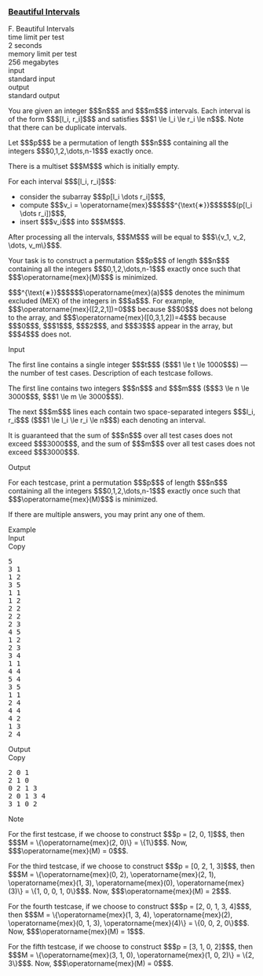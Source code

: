 <h3><a href="https://codeforces.com/contest/2162/problem/F" target="_blank" rel="noopener noreferrer">Beautiful Intervals</a></h3>

<div class="header"><div class="title">F. Beautiful Intervals</div><div class="time-limit"><div class="property-title">time limit per test</div>2 seconds</div><div class="memory-limit"><div class="property-title">memory limit per test</div>256 megabytes</div><div class="input-file input-standard"><div class="property-title">input</div>standard input</div><div class="output-file output-standard"><div class="property-title">output</div>standard output</div></div><div><p>You are given an integer $$$n$$$ and $$$m$$$ intervals. Each interval is of the form $$$[l_i, r_i]$$$ and satisfies $$$1 \le l_i \le r_i \le n$$$. Note that there can be duplicate intervals.</p><p>Let $$$p$$$ be a permutation of length $$$n$$$ containing all the integers $$$0,1,2,\dots,n-1$$$ exactly once.</p><p>There is a multiset $$$M$$$ which is initially empty.</p><p>For each interval $$$[l_i, r_i]$$$: </p><ul> <li> consider the subarray $$$p[l_i \dots r_i]$$$, </li><li> compute $$$v_i = \operatorname{mex}$$$$$$^{\text{∗}}$$$$$$(p[l_i \dots r_i])$$$, </li><li> insert $$$v_i$$$ into $$$M$$$. </li></ul> <p>After processing all the intervals, $$$M$$$ will be equal to $$$\{v_1, v_2, \dots, v_m\}$$$.</p><p>Your task is to construct a permutation $$$p$$$ of length $$$n$$$ containing all the integers $$$0,1,2,\dots,n-1$$$ exactly once such that $$$\operatorname{mex}(M)$$$ is <span class="tex-font-style-bf">minimized</span>.</p><div class="statement-footnote"><p>$$$^{\text{∗}}$$$$$$\operatorname{mex}(a)$$$ denotes the minimum excluded (MEX) of the integers in $$$a$$$. For example, $$$\operatorname{mex}([2,2,1])=0$$$ because $$$0$$$ does not belong to the array, and $$$\operatorname{mex}([0,3,1,2])=4$$$ because $$$0$$$, $$$1$$$, $$$2$$$, and $$$3$$$ appear in the array, but $$$4$$$ does not.</p></div></div><div class="input-specification"><div class="section-title">Input</div><p>The first line contains a single integer $$$t$$$ ($$$1 \le t \le 1000$$$) — the number of test cases. Description of each testcase follows. </p><p>The first line contains two integers $$$n$$$ and $$$m$$$ ($$$3 \le n \le 3000$$$, $$$1 \le m \le 3000$$$).</p><p>The next $$$m$$$ lines each contain two space-separated integers $$$l_i, r_i$$$ ($$$1 \le l_i \le r_i \le n$$$) each denoting an interval.</p><p>It is guaranteed that the sum of $$$n$$$ over all test cases does not exceed $$$3000$$$, and the sum of $$$m$$$ over all test cases does not exceed $$$3000$$$.</p></div><div class="output-specification"><div class="section-title">Output</div><p>For each testcase, print a permutation $$$p$$$ of length $$$n$$$ containing all the integers $$$0,1,2,\dots,n-1$$$ exactly once such that $$$\operatorname{mex}(M)$$$ is minimized.</p><p>If there are multiple answers, you may print any one of them.</p></div><div class="sample-tests"><div class="section-title">Example</div><div class="sample-test"><div class="input"><div class="title">Input<div title="Copy" data-clipboard-target="#id005116099201933424" id="id007362761853576315" class="input-output-copier">Copy</div></div><pre id="id005116099201933424"><div class="test-example-line test-example-line-even test-example-line-0">5</div><div class="test-example-line test-example-line-odd test-example-line-1">3 1</div><div class="test-example-line test-example-line-odd test-example-line-1">1 2</div><div class="test-example-line test-example-line-even test-example-line-2">3 5</div><div class="test-example-line test-example-line-even test-example-line-2">1 1</div><div class="test-example-line test-example-line-even test-example-line-2">1 2</div><div class="test-example-line test-example-line-even test-example-line-2">2 2</div><div class="test-example-line test-example-line-even test-example-line-2">2 2</div><div class="test-example-line test-example-line-even test-example-line-2">2 3</div><div class="test-example-line test-example-line-odd test-example-line-3">4 5</div><div class="test-example-line test-example-line-odd test-example-line-3">1 2</div><div class="test-example-line test-example-line-odd test-example-line-3">2 3</div><div class="test-example-line test-example-line-odd test-example-line-3">3 4</div><div class="test-example-line test-example-line-odd test-example-line-3">1 1</div><div class="test-example-line test-example-line-odd test-example-line-3">4 4</div><div class="test-example-line test-example-line-even test-example-line-4">5 4</div><div class="test-example-line test-example-line-even test-example-line-4">3 5</div><div class="test-example-line test-example-line-even test-example-line-4">1 1</div><div class="test-example-line test-example-line-even test-example-line-4">2 4</div><div class="test-example-line test-example-line-even test-example-line-4">4 4</div><div class="test-example-line test-example-line-odd test-example-line-5">4 2</div><div class="test-example-line test-example-line-odd test-example-line-5">1 3</div><div class="test-example-line test-example-line-odd test-example-line-5">2 4</div></pre></div><div class="output"><div class="title">Output<div title="Copy" data-clipboard-target="#id00505379527757815" id="id0029400246887182135" class="input-output-copier">Copy</div></div><pre id="id00505379527757815"><div class="test-example-line test-example-line-odd test-example-line-1">2 0 1</div><div class="test-example-line test-example-line-even test-example-line-2">2 1 0 </div><div class="test-example-line test-example-line-odd test-example-line-3">0 2 1 3 </div><div class="test-example-line test-example-line-even test-example-line-4">2 0 1 3 4 </div><div class="test-example-line test-example-line-odd test-example-line-5">3 1 0 2</div></pre></div></div></div><div class="note"><div class="section-title">Note</div><p>For the first testcase, if we choose to construct $$$p = [2, 0, 1]$$$, then $$$M = \{\operatorname{mex}(2, 0)\} = \{1\}$$$. Now, $$$\operatorname{mex}(M) = 0$$$.</p><p>For the third testcase, if we choose to construct $$$p = [0, 2, 1, 3]$$$, then $$$M = \{\operatorname{mex}(0, 2), \operatorname{mex}(2, 1), \operatorname{mex}(1, 3), \operatorname{mex}(0), \operatorname{mex}(3)\} = \{1, 0, 0, 1, 0\}$$$. Now, $$$\operatorname{mex}(M) = 2$$$.</p><p>For the fourth testcase, if we choose to construct $$$p = [2, 0, 1, 3, 4]$$$, then $$$M = \{\operatorname{mex}(1, 3, 4), \operatorname{mex}(2), \operatorname{mex}(0, 1, 3), \operatorname{mex}(4)\} = \{0, 0, 2, 0\}$$$. Now, $$$\operatorname{mex}(M) = 1$$$.</p><p>For the fifth testcase, if we choose to construct $$$p = [3, 1, 0, 2]$$$, then $$$M = \{\operatorname{mex}(3, 1, 0), \operatorname{mex}(1, 0, 2)\} = \{2, 3\}$$$. Now, $$$\operatorname{mex}(M) = 0$$$.</p></div>